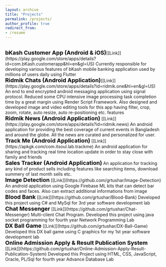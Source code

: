 ```yaml
---
layout: archive
title: "Projects"
permalink: /projects/
author_profile: true
redirect_from:
- /resume
---
```


<br/>
    <span style="color:black; font-weight:bold; font-size:18px">bKash Customer App (Android & iOS)</span>[[Link]](https://play.google.com/store/apps/details?id=com.bKash.customerapp&hl=en&gl=US)
    Currently responsible for developing various features of bKash mobile banking application used by millions of users daily using Flutter
<br/>
    <span style="color:black; font-weight:bold; font-size:18px">Ridmik Chats (Android Application)</span>[[Link]](https://play.google.com/store/apps/details?id=ridmik.one&hl=en&gl=US)
    An end to end encrypted android messaging application using signal protocol. Reduced some CPU intensive image processing task completion time by a great margin using Render Script Framework. Also designed and developed image and video editing tools for this app having filter, crop, zoom, rotate, auto resize, auto re-positioning etc. features
<br/>
    <span style="color:black; font-weight:bold; font-size:18px">Ridmik News (Android Application)</span> [[Link]](https://play.google.com/store/apps/details?id=ridmik.news)
    An android application for providing the best coverage of current events in Bangladesh and around the globe. All the news are curated and personalized for user.
<br/>
    <span style="color:black; font-weight:bold; font-size:18px">Track Me (Android Application)</span> [[Link]](https://apkgk.com/com.itsoul.lab.trackme)
    An android application for sharing and tracking real time location update in order to stay close with family and friends
<br/>
    <span style="color:black; font-weight:bold; font-size:18px">Sales Tracker (Android Application)</span>
    An application for tracking any kind of product sells including features like searching items, download summery of last month sells etc.
<br/>
    <span style="color:black; font-weight:bold; font-size:18px">Image Detection</span> [[Link]](https://github.com/grtushar/Image-Detection)
    An android application using Google Firebase ML kits that can detect bar codes and faces. Also can extract additional informations from image
<br/>
    <span style="color:black; font-weight:bold; font-size:18px">Blood Bank</span> [[Link]](https://github.com/grtushar/Blood-Bank)
    Developed this project using C# and MySql for 3rd year software development lab
<br/>
    <span style="color:black; font-weight:bold; font-size:18px">Chat Messenger</span> [[Link]](https://github.com/grtushar/Chat-Messenger)
    Multi-client Chat Program. Developed this project using java socket programming for fourth year Network Programming Lab
<br/>
    <span style="color:black; font-weight:bold; font-size:18px">DX Ball Game</span> [[Link]](https://github.com/grtushar/DX-Ball-Game)
    Developed this DX ball game using C graphics for my 1st year software development lab
<br/>
    <span style="color:black; font-weight:bold; font-size:18px">Online Admission Apply & Result Publication System</span> [[Link]](https://github.com/grtushar/Online-Admission-Apply-Result-Publication-System)
    Developed this Project using HTML, CSS, JavaScript, Oracle, PL/Sql for fourth year Advance Database Lab
<br/>